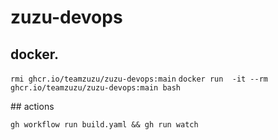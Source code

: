 # zuzu-devops

## docker.

```rmi ghcr.io/teamzuzu/zuzu-devops:main```
```docker run  -it --rm ghcr.io/teamzuzu/zuzu-devops:main bash```

## actions

```gh workflow run build.yaml && gh run watch```
